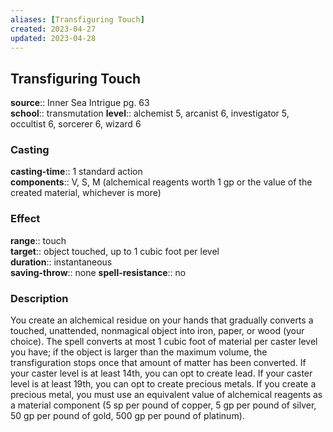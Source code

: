 ```yaml
---
aliases: [Transfiguring Touch]
created: 2023-04-27
updated: 2023-04-28
---
```


## Transfiguring Touch

**source**:: Inner Sea Intrigue pg. 63  
**school**:: transmutation
**level**:: alchemist 5, arcanist 6, investigator 5, occultist 6, sorcerer 6, wizard 6

### Casting

**casting-time**:: 1 standard action  
**components**:: V, S, M (alchemical reagents worth 1 gp or the value of the created material, whichever is more)

### Effect

**range**:: touch  
**target**:: object touched, up to 1 cubic foot per level  
**duration**:: instantaneous  
**saving-throw**:: none
**spell-resistance**:: no

### Description

You create an alchemical residue on your hands that gradually converts a touched, unattended, nonmagical object into iron, paper, or wood (your choice). The spell converts at most 1 cubic foot of material per caster level you have; if the object is larger than the maximum volume, the transfiguration stops once that amount of matter has been converted. If your caster level is at least 14th, you can opt to create lead. If your caster level is at least 19th, you can opt to create precious metals. If you create a precious metal, you must use an equivalent value of alchemical reagents as a material component (5 sp per pound of copper, 5 gp per pound of silver, 50 gp per pound of gold, 500 gp per pound of platinum).
